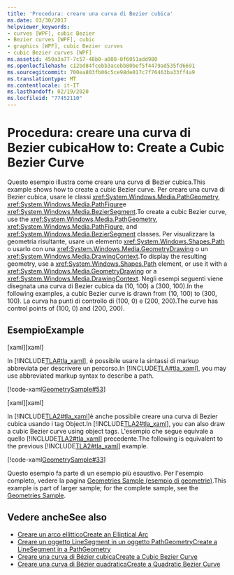 ```yaml
---
title: 'Procedura: creare una curva di Bezier cubica'
ms.date: 03/30/2017
helpviewer_keywords:
- curves [WPF], cubic Bezier
- Bezier curves [WPF], cubic
- graphics [WPF], cubic Bezier curves
- cubic Bezier curves [WPF]
ms.assetid: 450a3a77-7c57-48b0-a008-0f6051add980
ms.openlocfilehash: c12bd84fcebb3acebb80bef5f4479ad535fd6691
ms.sourcegitcommit: 700ea803fb06c5ce98de017c7f76463ba33ff4a9
ms.translationtype: MT
ms.contentlocale: it-IT
ms.lasthandoff: 02/19/2020
ms.locfileid: "77452110"
---
```

# <a name="how-to-create-a-cubic-bezier-curve"></a><span data-ttu-id="f352d-102">Procedura: creare una curva di Bezier cubica</span><span class="sxs-lookup"><span data-stu-id="f352d-102">How to: Create a Cubic Bezier Curve</span></span>
<span data-ttu-id="f352d-103">Questo esempio illustra come creare una curva di Bezier cubica.</span><span class="sxs-lookup"><span data-stu-id="f352d-103">This example shows how to create a cubic Bezier curve.</span></span> <span data-ttu-id="f352d-104">Per creare una curva di Bezier cubica, usare le classi <xref:System.Windows.Media.PathGeometry>, <xref:System.Windows.Media.PathFigure>e <xref:System.Windows.Media.BezierSegment>.</span><span class="sxs-lookup"><span data-stu-id="f352d-104">To create a cubic Bezier curve, use the <xref:System.Windows.Media.PathGeometry>, <xref:System.Windows.Media.PathFigure>, and <xref:System.Windows.Media.BezierSegment> classes.</span></span>  <span data-ttu-id="f352d-105">Per visualizzare la geometria risultante, usare un elemento <xref:System.Windows.Shapes.Path> o usarlo con una <xref:System.Windows.Media.GeometryDrawing> o un <xref:System.Windows.Media.DrawingContext>.</span><span class="sxs-lookup"><span data-stu-id="f352d-105">To display the resulting geometry, use a <xref:System.Windows.Shapes.Path> element, or use it with a <xref:System.Windows.Media.GeometryDrawing> or a <xref:System.Windows.Media.DrawingContext>.</span></span> <span data-ttu-id="f352d-106">Negli esempi seguenti viene disegnata una curva di Bezier cubica da (10, 100) a (300, 100).</span><span class="sxs-lookup"><span data-stu-id="f352d-106">In the following examples, a cubic Bezier curve is drawn from (10, 100) to (300, 100).</span></span> <span data-ttu-id="f352d-107">La curva ha punti di controllo di (100, 0) e (200, 200).</span><span class="sxs-lookup"><span data-stu-id="f352d-107">The curve has control points of (100, 0) and (200, 200).</span></span>  
  
## <a name="example"></a><span data-ttu-id="f352d-108">Esempio</span><span class="sxs-lookup"><span data-stu-id="f352d-108">Example</span></span>  
 <span data-ttu-id="f352d-109">[xaml]</span><span class="sxs-lookup"><span data-stu-id="f352d-109">[xaml]</span></span>  
  
 <span data-ttu-id="f352d-110">In [!INCLUDE[TLA#tla_xaml](../../../../includes/tlasharptla-xaml-md.md)], è possibile usare la sintassi di markup abbreviata per descrivere un percorso.</span><span class="sxs-lookup"><span data-stu-id="f352d-110">In [!INCLUDE[TLA#tla_xaml](../../../../includes/tlasharptla-xaml-md.md)], you may use abbreviated markup syntax to describe a path.</span></span>  
  
 [!code-xaml[GeometrySample#53](~/samples/snippets/csharp/VS_Snippets_Wpf/GeometrySample/CS/geometryattributesyntaxexample.xaml#53)]  
  
 <span data-ttu-id="f352d-111">[xaml]</span><span class="sxs-lookup"><span data-stu-id="f352d-111">[xaml]</span></span>  
  
 <span data-ttu-id="f352d-112">In [!INCLUDE[TLA2#tla_xaml](../../../../includes/tla2sharptla-xaml-md.md)]è anche possibile creare una curva di Bezier cubica usando i tag Object.</span><span class="sxs-lookup"><span data-stu-id="f352d-112">In [!INCLUDE[TLA2#tla_xaml](../../../../includes/tla2sharptla-xaml-md.md)], you can also draw a cubic Bezier curve using object tags.</span></span> <span data-ttu-id="f352d-113">L'esempio che segue equivale a quello [!INCLUDE[TLA2#tla_xaml](../../../../includes/tla2sharptla-xaml-md.md)] precedente.</span><span class="sxs-lookup"><span data-stu-id="f352d-113">The following is equivalent to the previous [!INCLUDE[TLA2#tla_xaml](../../../../includes/tla2sharptla-xaml-md.md)] example.</span></span>  
  
 [!code-xaml[GeometrySample#33](~/samples/snippets/csharp/VS_Snippets_Wpf/GeometrySample/CS/pathgeometryexample.xaml#33)]  
  
 <span data-ttu-id="f352d-114">Questo esempio fa parte di un esempio più esaustivo. Per l'esempio completo, vedere la pagina [Geometries Sample (esempio di geometrie)](https://github.com/Microsoft/WPF-Samples/tree/master/Graphics/Geometry).</span><span class="sxs-lookup"><span data-stu-id="f352d-114">This example is part of larger sample; for the complete sample, see the [Geometries Sample](https://github.com/Microsoft/WPF-Samples/tree/master/Graphics/Geometry).</span></span>  
  
## <a name="see-also"></a><span data-ttu-id="f352d-115">Vedere anche</span><span class="sxs-lookup"><span data-stu-id="f352d-115">See also</span></span>

- [<span data-ttu-id="f352d-116">Creare un arco ellittico</span><span class="sxs-lookup"><span data-stu-id="f352d-116">Create an Elliptical Arc</span></span>](how-to-create-an-elliptical-arc.md)
- [<span data-ttu-id="f352d-117">Creare un oggetto LineSegment in un oggetto PathGeometry</span><span class="sxs-lookup"><span data-stu-id="f352d-117">Create a LineSegment in a PathGeometry</span></span>](how-to-create-a-linesegment-in-a-pathgeometry.md)
- [<span data-ttu-id="f352d-118">Creare una curva di Bézier cubica</span><span class="sxs-lookup"><span data-stu-id="f352d-118">Create a Cubic Bezier Curve</span></span>](how-to-create-a-cubic-bezier-curve.md)
- [<span data-ttu-id="f352d-119">Creare una curva di Bézier quadratica</span><span class="sxs-lookup"><span data-stu-id="f352d-119">Create a Quadratic Bezier Curve</span></span>](how-to-create-a-quadratic-bezier-curve.md)
